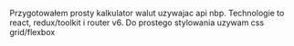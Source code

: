 Przygotowałem prosty kalkulator walut uzywajac api nbp. Technologie to react, redux/toolkit i router v6. Do prostego stylowania uzywam css grid/flexbox